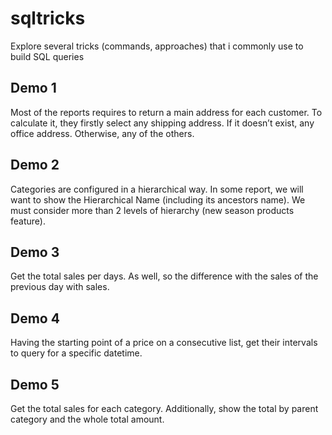 # sqltricks
Explore several tricks (commands, approaches) that i commonly use to build SQL queries

## Demo 1
Most of the reports requires to return a main address for each customer. To calculate it, they firstly select any shipping address. If it doesn’t exist, any office address. Otherwise, any of the others.

## Demo 2
Categories are configured in a hierarchical way. In some report, we will want to show the Hierarchical Name (including its ancestors name).
We must consider more than 2 levels of hierarchy (new season products feature).

## Demo 3
Get the total sales per days. As well, so the difference with the sales of the previous day with sales.

## Demo 4
Having the starting point of a price on a consecutive list, get their intervals to query for a specific datetime.

## Demo 5
Get the total sales for each category. Additionally, show the total by parent category and the whole total amount.
